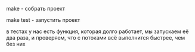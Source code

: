 make - собрать проект

make test - запустить проект

в тестах у нас есть функция, которая долго работает, мы запускаем её два раза, и проверяем, что с потоками всё выполнится быстрее, чем без них
